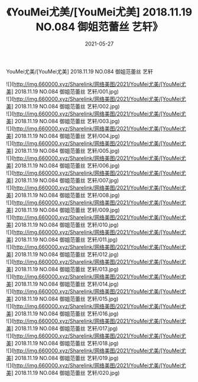 ﻿---
layout: post
title:  《YouMei尤美/[YouMei尤美] 2018.11.19 NO.084 御姐范蕾丝 艺轩》
date:   2021-05-27
img: http://img.660000.xyz/Sharelink/网络美图/2021/YouMei尤美/[YouMei尤美] 2018.11.19 NO.084 御姐范蕾丝 艺轩/000.jpg
categories: [美女, 清纯, 唯美]
---

YouMei尤美/[YouMei尤美] 2018.11.19 NO.084 御姐范蕾丝 艺轩

 ![](http://img.660000.xyz/Sharelink/网络美图/2021/YouMei尤美/[YouMei尤美] 2018.11.19 NO.084 御姐范蕾丝 艺轩/001.jpg) <br>![](http://img.660000.xyz/Sharelink/网络美图/2021/YouMei尤美/[YouMei尤美] 2018.11.19 NO.084 御姐范蕾丝 艺轩/002.jpg) <br>![](http://img.660000.xyz/Sharelink/网络美图/2021/YouMei尤美/[YouMei尤美] 2018.11.19 NO.084 御姐范蕾丝 艺轩/003.jpg) <br>![](http://img.660000.xyz/Sharelink/网络美图/2021/YouMei尤美/[YouMei尤美] 2018.11.19 NO.084 御姐范蕾丝 艺轩/004.jpg) <br>![](http://img.660000.xyz/Sharelink/网络美图/2021/YouMei尤美/[YouMei尤美] 2018.11.19 NO.084 御姐范蕾丝 艺轩/005.jpg) <br>![](http://img.660000.xyz/Sharelink/网络美图/2021/YouMei尤美/[YouMei尤美] 2018.11.19 NO.084 御姐范蕾丝 艺轩/006.jpg) <br>![](http://img.660000.xyz/Sharelink/网络美图/2021/YouMei尤美/[YouMei尤美] 2018.11.19 NO.084 御姐范蕾丝 艺轩/007.jpg) <br>![](http://img.660000.xyz/Sharelink/网络美图/2021/YouMei尤美/[YouMei尤美] 2018.11.19 NO.084 御姐范蕾丝 艺轩/008.jpg) <br>![](http://img.660000.xyz/Sharelink/网络美图/2021/YouMei尤美/[YouMei尤美] 2018.11.19 NO.084 御姐范蕾丝 艺轩/009.jpg) <br>![](http://img.660000.xyz/Sharelink/网络美图/2021/YouMei尤美/[YouMei尤美] 2018.11.19 NO.084 御姐范蕾丝 艺轩/010.jpg) <br>![](http://img.660000.xyz/Sharelink/网络美图/2021/YouMei尤美/[YouMei尤美] 2018.11.19 NO.084 御姐范蕾丝 艺轩/011.jpg) <br>![](http://img.660000.xyz/Sharelink/网络美图/2021/YouMei尤美/[YouMei尤美] 2018.11.19 NO.084 御姐范蕾丝 艺轩/012.jpg) <br>![](http://img.660000.xyz/Sharelink/网络美图/2021/YouMei尤美/[YouMei尤美] 2018.11.19 NO.084 御姐范蕾丝 艺轩/013.jpg) <br>![](http://img.660000.xyz/Sharelink/网络美图/2021/YouMei尤美/[YouMei尤美] 2018.11.19 NO.084 御姐范蕾丝 艺轩/014.jpg) <br>![](http://img.660000.xyz/Sharelink/网络美图/2021/YouMei尤美/[YouMei尤美] 2018.11.19 NO.084 御姐范蕾丝 艺轩/015.jpg) <br>![](http://img.660000.xyz/Sharelink/网络美图/2021/YouMei尤美/[YouMei尤美] 2018.11.19 NO.084 御姐范蕾丝 艺轩/016.jpg) <br>![](http://img.660000.xyz/Sharelink/网络美图/2021/YouMei尤美/[YouMei尤美] 2018.11.19 NO.084 御姐范蕾丝 艺轩/017.jpg) <br>![](http://img.660000.xyz/Sharelink/网络美图/2021/YouMei尤美/[YouMei尤美] 2018.11.19 NO.084 御姐范蕾丝 艺轩/018.jpg) <br>![](http://img.660000.xyz/Sharelink/网络美图/2021/YouMei尤美/[YouMei尤美] 2018.11.19 NO.084 御姐范蕾丝 艺轩/019.jpg) <br>![](http://img.660000.xyz/Sharelink/网络美图/2021/YouMei尤美/[YouMei尤美] 2018.11.19 NO.084 御姐范蕾丝 艺轩/020.jpg) <br>
